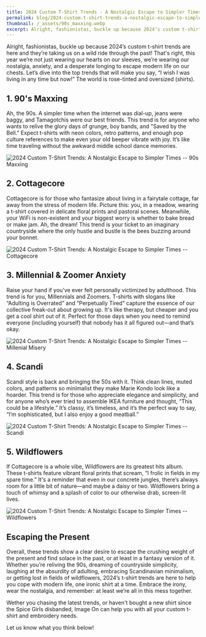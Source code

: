 ```yaml
---
title: 2024 Custom T-Shirt Trends - A Nostalgic Escape to Simpler Times
permalink: blog/2024-custom-t-shirt-trends-a-nostalgic-escape-to-simpler-times
thumbnail: /_assets/90s_maxxing.webp
excerpt: Alright, fashionistas, buckle up because 2024’s custom t-shirt trends are here and they’re taking us on a wild ride through the past! That's right, this year we’re not just wearing our hearts on our sleeves, we’re wearing our nostalgia, anxiety, and a desperate longing to escape modern life on our chests. Let’s dive into the top trends that will make you say, “I wish I was living in any time but now!” The world is rose-tinted and oversized (shirts).
---
```



<p>Alright, fashionistas, buckle up because 2024’s custom t-shirt trends are here and they’re taking us on a wild ride through the past! That's right, this year we’re not just wearing our hearts on our sleeves, we’re wearing our nostalgia, anxiety, and a desperate longing to escape modern life on our chests. Let’s dive into the top trends that will make you say, “I wish I was living in any time but now!” The world is rose-tinted and oversized (shirts).</p>
<h2>1. 90's Maxxing</h2>
<p>Ah, the 90s. A simpler time when the internet was dial-up, jeans were baggy, and Tamagotchis were our best friends. This trend is for anyone who wants to relive the glory days of grunge, boy bands, and "Saved by the Bell." Expect t-shirts with neon colors, retro patterns, and enough pop culture references to make even your old beeper vibrate with joy. It’s like time traveling without the awkward middle school dance memories.</p>
<img src="../_assets/90s_maxxing.webp" alt="2024 Custom T-Shirt Trends: A Nostalgic Escape to Simpler Times -- 90s Maxxing" class="aligncenter">
<h2>2. Cottagecore</h2>
<p>Cottagecore is for those who fantasize about living in a fairytale cottage, far away from the stress of modern life. Picture this: you, in a meadow, wearing a t-shirt covered in delicate floral prints and pastoral scenes. Meanwhile, your WiFi is non-existent and your biggest worry is whether to bake bread or make jam. Ah, the dream! This trend is your ticket to an imaginary countryside where the only hustle and bustle is the bees buzzing around your bonnet.</p>
<img src="../_assets/cottagecore.webp" alt="2024 Custom T-Shirt Trends: A Nostalgic Escape to Simpler Times -- Cottagecore" class="aligncenter">
<h2>3. Millennial &amp; Zoomer Anxiety</h2>
<p>Raise your hand if you’ve ever felt personally victimized by adulthood. This trend is for you, Millennials and Zoomers. T-shirts with slogans like “Adulting is Overrated” and “Perpetually Tired” capture the essence of our collective freak-out about growing up. It's like therapy, but cheaper and you get a cool shirt out of it. Perfect for those days when you need to remind everyone (including yourself) that nobody has it all figured out—and that’s okay.</p>
<img src="../_assets/millenial_misery.webp" alt="2024 Custom T-Shirt Trends: A Nostalgic Escape to Simpler Times -- Millenial Misery" class="aligncenter">
<h2>4. Scandi</h2>
<p>Scandi style is back and bringing the 50s with it. Think clean lines, muted colors, and patterns so minimalist they make Marie Kondo look like a hoarder. This trend is for those who appreciate elegance and simplicity, and for anyone who’s ever tried to assemble IKEA furniture and thought, “This could be a lifestyle.” It’s classy, it’s timeless, and it’s the perfect way to say, “I’m sophisticated, but I also enjoy a good meatball.”</p>
<img src="../_assets/scandi.webp" alt="2024 Custom T-Shirt Trends: A Nostalgic Escape to Simpler Times -- Scandi" class="aligncenter">
<h2>5. Wildflowers</h2>
<p>If Cottagecore is a whole vibe, Wildflowers are its greatest hits album. These t-shirts feature vibrant floral prints that scream, “I frolic in fields in my spare time.” It's a reminder that even in our concrete jungles, there’s always room for a little bit of nature—and maybe a daisy or two. Wildflowers bring a touch of whimsy and a splash of color to our otherwise drab, screen-lit lives.</p>
<img src="../_assets/wildflowers.webp" alt="2024 Custom T-Shirt Trends: A Nostalgic Escape to Simpler Times -- Wildflowers" class="aligncenter">
<h2>Escaping the Present</h2>
<p>Overall, these trends show a clear desire to escape the crushing weight of the present and find solace in the past, or at least in a fantasy version of it. Whether you’re reliving the 90s, dreaming of countryside simplicity, laughing at the absurdity of adulting, embracing Scandinavian minimalism, or getting lost in fields of wildflowers, 2024’s t-shirt trends are here to help you cope with modern life, one ironic shirt at a time. Embrace the irony, wear the nostalgia, and remember: at least we’re all in this mess together.</p>
<p>Wether you chasing the latest trends, or haven't bought a new shirt since the Spice Girls disbanded, Image On can help you with all your custom t-shirt and embroidery needs.</p>
<p>Let us know what you think below!</p>
